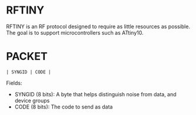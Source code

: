 
# RFTINY

RFTINY is an RF protocol designed to require as little resources as possible.
The goal is to support microcontrollers such as ATtiny10.

# PACKET

```
| SYNGID | CODE |
```

Fields:
* SYNGID (8 bits): A byte that helps distinguish noise from data, and device groups
* CODE (8 bits): The code to send as data
